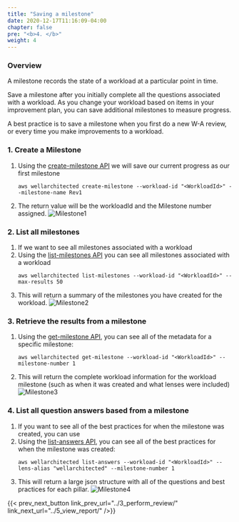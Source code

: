 ```yaml
---
title: "Saving a milestone"
date: 2020-12-17T11:16:09-04:00
chapter: false
pre: "<b>4. </b>"
weight: 4
---
```


### Overview
A milestone records the state of a workload at a particular point in time.

Save a milestone after you initially complete all the questions associated with a workload. As you change your workload based on items in your improvement plan, you can save additional milestones to measure progress.

A best practice is to save a milestone when you first do a new W-A review, or every time you make improvements to a workload.

### 1. Create a Milestone
1. Using the [create-milestone API](https://awscli.amazonaws.com/v2/documentation/api/latest/reference/wellarchitected/create-milestone.html) we will save our current progress as our first milestone
    ```
    aws wellarchitected create-milestone --workload-id "<WorkloadId>" --milestone-name Rev1
    ```
1. The return value will be the workloadId and the Milestone number assigned.
    ![Milestone1](/watool/200_Using_AWSCLI_To_Manage_WA_Reviews/Images/4/Milestone1.png)

### 2. List all milestones
1. If we want to see all milestones associated with a workload
1. Using the [list-milestones API](https://awscli.amazonaws.com/v2/documentation/api/latest/reference/wellarchitected/list-milestones.html) you can see all milestones associated with a workload
    ```
    aws wellarchitected list-milestones --workload-id "<WorkloadId>" --max-results 50
    ```
1. This will return a summary of the milestones you have created for the workload.
    ![Milestone2](/watool/200_Using_AWSCLI_To_Manage_WA_Reviews/Images/4/Milestone2.png)

### 3. Retrieve the results from a milestone
1. Using the [get-milestone API](https://awscli.amazonaws.com/v2/documentation/api/latest/reference/wellarchitected/get-milestone.html), you can see all of the metadata for a specific milestone:
    ```
    aws wellarchitected get-milestone --workload-id "<WorkloadId>" --milestone-number 1
    ```
1. This will return the complete workload information for the workload milestone (such as when it was created and what lenses were included)
    ![Milestone3](/watool/200_Using_AWSCLI_To_Manage_WA_Reviews/Images/4/Milestone3.png)

### 4. List all question answers based from a milestone
1. If you want to see all of the best practices for when the milestone was created, you can use
1. Using the [list-answers API](https://awscli.amazonaws.com/v2/documentation/api/latest/reference/wellarchitected/list-answers.html), you can see all of the best practices for when the milestone was created:
    ```
    aws wellarchitected list-answers --workload-id "<WorkloadId>" --lens-alias "wellarchitected" --milestone-number 1
    ```
1. This will return a large json structure with all of the questions and best practices for each pillar.
    ![Milestone4](/watool/200_Using_AWSCLI_To_Manage_WA_Reviews/Images/4/Milestone4.png)

{{< prev_next_button link_prev_url="../3_perform_review/" link_next_url="../5_view_report/" />}}
